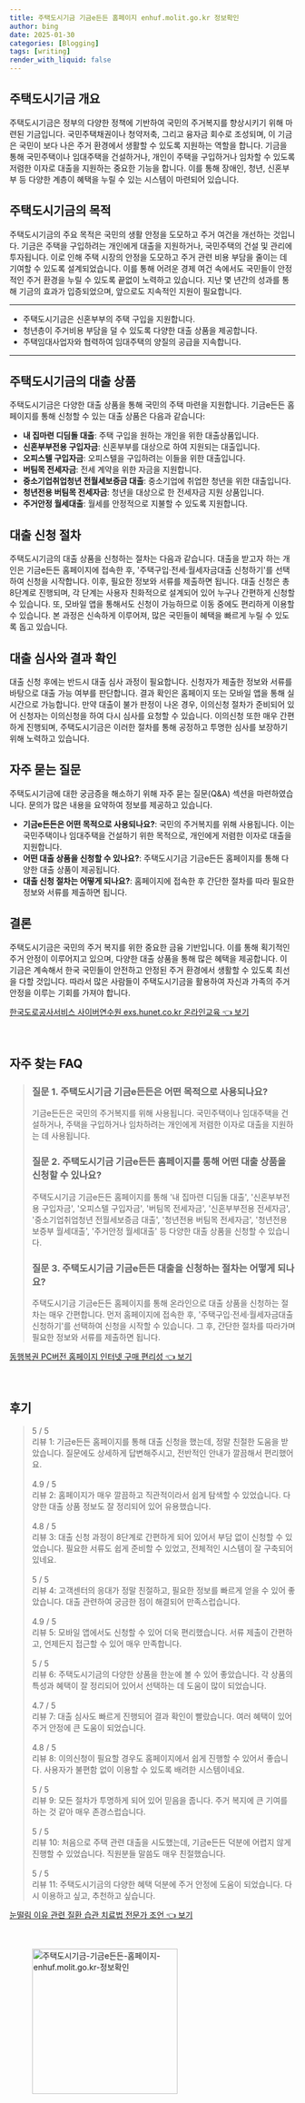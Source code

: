 ```yaml
---
title: 주택도시기금 기금e든든 홈페이지 enhuf.molit.go.kr 정보확인
author: bing
date: 2025-01-30
categories: [Blogging]
tags: [writing]
render_with_liquid: false
---
```



<h2 id='주택도시기금 개요'>주택도시기금 개요</h2>

<p>주택도시기금은 정부의 다양한 정책에 기반하여 국민의 주거복지를 향상시키기 위해 마련된 기금입니다. 국민주택채권이나 청약저축, 그리고 융자금 회수로 조성되며, 이 기금은 국민이 보다 나은 주거 환경에서 생활할 수 있도록 지원하는 역할을 합니다. 기금을 통해 국민주택이나 임대주택을 건설하거나, 개인이 주택을 구입하거나 임차할 수 있도록 저렴한 이자로 대출을 지원하는 중요한 기능을 합니다. 이를 통해 장애인, 청년, 신혼부부 등 다양한 계층이 혜택을 누릴 수 있는 시스템이 마련되어 있습니다.</p>

<h2 id='주택도시기금의 목적'>주택도시기금의 목적</h2>

<p>주택도시기금의 주요 목적은 국민의 생활 안정을 도모하고 주거 여건을 개선하는 것입니다. 기금은 주택을 구입하려는 개인에게 대출을 지원하거나, 국민주택의 건설 및 관리에 투자됩니다. 이로 인해 주택 시장의 안정을 도모하고 주거 관련 비용 부담을 줄이는 데 기여할 수 있도록 설계되었습니다. 이를 통해 어려운 경제 여건 속에서도 국민들이 안정적인 주거 환경을 누릴 수 있도록 끝없이 노력하고 있습니다. 지난 몇 년간의 성과를 통해 기금의 효과가 입증되었으며, 앞으로도 지속적인 지원이 필요합니다.</p>

<hr />

<ul>
    <li>주택도시기금은 신혼부부의 주택 구입을 지원합니다.</li>
    <li>청년층이 주거비용 부담을 덜 수 있도록 다양한 대출 상품을 제공합니다.</li>
    <li>주택임대사업자와 협력하여 임대주택의 양질의 공급을 지속합니다.</li>
</ul>

<hr />

<h2 id='주택도시기금의 대출 상품'>주택도시기금의 대출 상품</h2>

<p>주택도시기금은 다양한 대출 상품을 통해 국민의 주택 마련을 지원합니다. 기금e든든 홈페이지를 통해 신청할 수 있는 대출 상품은 다음과 같습니다:</p>

<ul>
    <li><b>내 집마련 디딤돌 대출</b>: 주택 구입을 원하는 개인을 위한 대출상품입니다.</li>
    <li><b>신혼부부전용 구입자금</b>: 신혼부부를 대상으로 하여 지원되는 대출입니다.</li>
    <li><b>오피스텔 구입자금</b>: 오피스텔을 구입하려는 이들을 위한 대출입니다.</li>
    <li><b>버팀목 전세자금</b>: 전세 계약을 위한 자금을 지원합니다.</li>
    <li><b>중소기업취업청년 전월세보증금 대출</b>: 중소기업에 취업한 청년을 위한 대출입니다.</li>
    <li><b>청년전용 버팀목 전세자금</b>: 청년을 대상으로 한 전세자금 지원 상품입니다.</li>
    <li><b>주거안정 월세대출</b>: 월세를 안정적으로 지불할 수 있도록 지원합니다.</li>
</ul>

<h2 id='대출 신청 절차'>대출 신청 절차</h2>

<p>주택도시기금의 대출 상품을 신청하는 절차는 다음과 같습니다. 대출을 받고자 하는 개인은 기금e든든 홈페이지에 접속한 후, '주택구입·전세·월세자금대출 신청하기'를 선택하여 신청을 시작합니다. 이후, 필요한 정보와 서류를 제출하면 됩니다. 대출 신청은 총 8단계로 진행되며, 각 단계는 사용자 친화적으로 설계되어 있어 누구나 간편하게 신청할 수 있습니다. 또, 모바일 앱을 통해서도 신청이 가능하므로 이동 중에도 편리하게 이용할 수 있습니다. 본 과정은 신속하게 이루어져, 많은 국민들이 혜택을 빠르게 누릴 수 있도록 돕고 있습니다.</p>

<h2 id='대출 심사와 결과 확인'>대출 심사와 결과 확인</h2>

<p>대출 신청 후에는 반드시 대출 심사 과정이 필요합니다. 신청자가 제출한 정보와 서류를 바탕으로 대출 가능 여부를 판단합니다. 결과 확인은 홈페이지 또는 모바일 앱을 통해 실시간으로 가능합니다. 만약 대출이 불가 판정이 나온 경우, 이의신청 절차가 준비되어 있어 신청자는 이의신청을 하여 다시 심사를 요청할 수 있습니다. 이의신청 또한 매우 간편하게 진행되며, 주택도시기금은 이러한 절차를 통해 공정하고 투명한 심사를 보장하기 위해 노력하고 있습니다.</p>

<h2 id='자주 묻는 질문'>자주 묻는 질문</h2>

<p>주택도시기금에 대한 궁금증을 해소하기 위해 자주 묻는 질문(Q&A) 섹션을 마련하였습니다. 문의가 많은 내용을 요약하여 정보를 제공하고 있습니다.</p>

<ul>
    <li><b>기금e든든은 어떤 목적으로 사용되나요?</b>: 국민의 주거복지를 위해 사용됩니다. 이는 국민주택이나 임대주택을 건설하기 위한 목적으로, 개인에게 저렴한 이자로 대출을 지원합니다.</li>
    <li><b>어떤 대출 상품을 신청할 수 있나요?</b>: 주택도시기금 기금e든든 홈페이지를 통해 다양한 대출 상품이 제공됩니다.</li>
    <li><b>대출 신청 절차는 어떻게 되나요?</b>: 홈페이지에 접속한 후 간단한 절차를 따라 필요한 정보와 서류를 제출하면 됩니다.</li>
</ul>

<h2 id='결론'>결론</h2>

<p>주택도시기금은 국민의 주거 복지를 위한 중요한 금융 기반입니다. 이를 통해 획기적인 주거 안정이 이루어지고 있으며, 다양한 대출 상품을 통해 많은 혜택을 제공합니다. 이 기금은 계속해서 한국 국민들이 안전하고 안정된 주거 환경에서 생활할 수 있도록 최선을 다할 것입니다. 따라서 많은 사람들이 주택도시기금을 활용하여 자신과 가족의 주거 안정을 이루는 기회를 가져야 합니다.</p>


<p><a class="click-button" title="한국도로공사서비스 사이버연수원 exs.hunet.co.kr 온라인교육" href="https://afficreate.github.io/posts/%ED%95%9C%EA%B5%AD%EB%8F%84%EB%A1%9C%EA%B3%B5%EC%82%AC%EC%84%9C%EB%B9%84%EC%8A%A4-%EC%82%AC%EC%9D%B4%EB%B2%84%EC%97%B0%EC%88%98%EC%9B%90-exs.hunet.co.kr-%EC%98%A8%EB%9D%BC%EC%9D%B8%EA%B5%90%EC%9C%A1/" rel="dofollow">한국도로공사서비스 사이버연수원 exs.hunet.co.kr 온라인교육 👈 보기</a></p><br>
<h2 id='자주_찾는_FAQ'>자주 찾는 FAQ</h2>
<div itemscope="" itemtype="https://schema.org/FAQPage"> 
<blockquote> 
<div itemscope="" itemprop="mainEntity" itemtype="https://schema.org/Question"> 
<h3 itemprop="name">질문 1. 주택도시기금 기금e든든은 어떤 목적으로 사용되나요?</h3> 
<div itemscope="" itemprop="acceptedAnswer" itemtype="https://schema.org/Answer"> 
<span itemprop="text"> 
<p>기금e든든은 국민의 주거복지를 위해 사용됩니다. 국민주택이나 임대주택을 건설하거나, 주택을 구입하거나 임차하려는 개인에게 저렴한 이자로 대출을 지원하는 데 사용됩니다.</p> 
</span> 
</div> 
</div> 

<div itemscope="" itemprop="mainEntity" itemtype="https://schema.org/Question"> 
<h3 itemprop="name">질문 2. 주택도시기금 기금e든든 홈페이지를 통해 어떤 대출 상품을 신청할 수 있나요?</h3> 
<div itemscope="" itemprop="acceptedAnswer" itemtype="https://schema.org/Answer"> 
<span itemprop="text"> 
<p>주택도시기금 기금e든든 홈페이지를 통해 '내 집마련 디딤돌 대출', '신혼부부전용 구입자금', '오피스텔 구입자금', '버팀목 전세자금', '신혼부부전용 전세자금', '중소기업취업청년 전월세보증금 대출', '청년전용 버팀목 전세자금', '청년전용 보증부 월세대출', '주거안정 월세대출' 등 다양한 대출 상품을 신청할 수 있습니다.</p> 
</span> 
</div> 
</div> 

<div itemscope="" itemprop="mainEntity" itemtype="https://schema.org/Question"> 
<h3 itemprop="name">질문 3. 주택도시기금 기금e든든 대출을 신청하는 절차는 어떻게 되나요?</h3> 
<div itemscope="" itemprop="acceptedAnswer" itemtype="https://schema.org/Answer"> 
<span itemprop="text"> 
<p>주택도시기금 기금e든든 홈페이지를 통해 온라인으로 대출 상품을 신청하는 절차는 매우 간편합니다. 먼저 홈페이지에 접속한 후, '주택구입·전세·월세자금대출 신청하기'를 선택하여 신청을 시작할 수 있습니다. 그 후, 간단한 절차를 따라가며 필요한 정보와 서류를 제출하면 됩니다.</p> 
</span> 
</div> 
</div> 
</blockquote> 
</div>
<p><a class="click-button" title="동행복권 PC버전 홈페이지 인터넷 구매 편리성" href="https://afficreate.github.io/posts/%EB%8F%99%ED%96%89%EB%B3%B5%EA%B6%8C-PC%EB%B2%84%EC%A0%84-%ED%99%88%ED%8E%98%EC%9D%B4%EC%A7%80-%EC%9D%B8%ED%84%B0%EB%84%B7-%EA%B5%AC%EB%A7%A4-%ED%8E%B8%EB%A6%AC%EC%84%B1/" rel="dofollow">동행복권 PC버전 홈페이지 인터넷 구매 편리성 👈 보기</a></p><br>
<h2 id='후기'>후기</h2>
<div itemscope itemtype="https://schema.org/Product">
  <blockquote>
  <div itemprop="review" itemscope itemtype="https://schema.org/Review">
      <div itemprop="reviewRating" itemscope itemtype="https://schema.org/Rating"> <span itemprop="ratingValue">5</span> / <span itemprop="bestRating">5</span> </div>
      <span itemprop="reviewBody">리뷰 1: 기금e든든 홈페이지를 통해 대출 신청을 했는데, 정말 친절한 도움을 받았습니다. 질문에도 상세하게 답변해주시고, 전반적인 안내가 깔끔해서 편리했어요.</span>
  </div>
  <br>
  <div itemprop="review" itemscope itemtype="https://schema.org/Review">
      <div itemprop="reviewRating" itemscope itemtype="https://schema.org/Rating"> <span itemprop="ratingValue">4.9</span> / <span itemprop="bestRating">5</span> </div>
      <span itemprop="reviewBody">리뷰 2: 홈페이지가 매우 깔끔하고 직관적이라서 쉽게 탐색할 수 있었습니다. 다양한 대출 상품 정보도 잘 정리되어 있어 유용했습니다.</span>
  </div>
  <br>
  <div itemprop="review" itemscope itemtype="https://schema.org/Review">
      <div itemprop="reviewRating" itemscope itemtype="https://schema.org/Rating"> <span itemprop="ratingValue">4.8</span> / <span itemprop="bestRating">5</span> </div>
      <span itemprop="reviewBody">리뷰 3: 대출 신청 과정이 8단계로 간편하게 되어 있어서 부담 없이 신청할 수 있었습니다. 필요한 서류도 쉽게 준비할 수 있었고, 전체적인 시스템이 잘 구축되어있네요.</span>
  </div>
  <br>
  <div itemprop="review" itemscope itemtype="https://schema.org/Review">
      <div itemprop="reviewRating" itemscope itemtype="https://schema.org/Rating"> <span itemprop="ratingValue">5</span> / <span itemprop="bestRating">5</span> </div>
      <span itemprop="reviewBody">리뷰 4: 고객센터의 응대가 정말 친절하고, 필요한 정보를 빠르게 얻을 수 있어 좋았습니다. 대출 관련하여 궁금한 점이 해결되어 만족스럽습니다.</span>
  </div>
  <br>
  <div itemprop="review" itemscope itemtype="https://schema.org/Review">
      <div itemprop="reviewRating" itemscope itemtype="https://schema.org/Rating"> <span itemprop="ratingValue">4.9</span> / <span itemprop="bestRating">5</span> </div>
      <span itemprop="reviewBody">리뷰 5: 모바일 앱에서도 신청할 수 있어 더욱 편리했습니다. 서류 제출이 간편하고, 언제든지 접근할 수 있어 매우 만족합니다.</span>
  </div>
  <br>
  <div itemprop="review" itemscope itemtype="https://schema.org/Review">
      <div itemprop="reviewRating" itemscope itemtype="https://schema.org/Rating"> <span itemprop="ratingValue">5</span> / <span itemprop="bestRating">5</span> </div>
      <span itemprop="reviewBody">리뷰 6: 주택도시기금의 다양한 상품을 한눈에 볼 수 있어 좋았습니다. 각 상품의 특성과 혜택이 잘 정리되어 있어서 선택하는 데 도움이 많이 되었습니다.</span>
  </div>
  <br>
  <div itemprop="review" itemscope itemtype="https://schema.org/Review">
      <div itemprop="reviewRating" itemscope itemtype="https://schema.org/Rating"> <span itemprop="ratingValue">4.7</span> / <span itemprop="bestRating">5</span> </div>
      <span itemprop="reviewBody">리뷰 7: 대출 심사도 빠르게 진행되어 결과 확인이 빨랐습니다. 여러 혜택이 있어 주거 안정에 큰 도움이 되었습니다.</span>
  </div>
  <br>
  <div itemprop="review" itemscope itemtype="https://schema.org/Review">
      <div itemprop="reviewRating" itemscope itemtype="https://schema.org/Rating"> <span itemprop="ratingValue">4.8</span> / <span itemprop="bestRating">5</span> </div>
      <span itemprop="reviewBody">리뷰 8: 이의신청이 필요할 경우도 홈페이지에서 쉽게 진행할 수 있어서 좋습니다. 사용자가 불편함 없이 이용할 수 있도록 배려한 시스템이네요.</span>
  </div>
  <br>
  <div itemprop="review" itemscope itemtype="https://schema.org/Review">
      <div itemprop="reviewRating" itemscope itemtype="https://schema.org/Rating"> <span itemprop="ratingValue">5</span> / <span itemprop="bestRating">5</span> </div>
      <span itemprop="reviewBody">리뷰 9: 모든 절차가 투명하게 되어 있어 믿음을 줍니다. 주거 복지에 큰 기여를 하는 것 같아 매우 존경스럽습니다.</span>
  </div>
  <br>
  <div itemprop="review" itemscope itemtype="https://schema.org/Review">
      <div itemprop="reviewRating" itemscope itemtype="https://schema.org/Rating"> <span itemprop="ratingValue">5</span> / <span itemprop="bestRating">5</span> </div>
      <span itemprop="reviewBody">리뷰 10: 처음으로 주택 관련 대출을 시도했는데, 기금e든든 덕분에 어렵지 않게 진행할 수 있었습니다. 직원분들 말씀도 매우 친절했습니다.</span>
  </div>
  <br>
  <div itemprop="review" itemscope itemtype="https://schema.org/Review">
      <div itemprop="reviewRating" itemscope itemtype="https://schema.org/Rating"> <span itemprop="ratingValue">5</span> / <span itemprop="bestRating">5</span> </div>
      <span itemprop="reviewBody">리뷰 11: 주택도시기금의 다양한 혜택 덕분에 주거 안정에 도움이 되었습니다. 다시 이용하고 싶고, 추천하고 싶습니다.</span>
  </div>
  </blockquote>
</div>
<p><a class="click-button" title="눈떨림 이유 관련 질환 습관 치료법 전문가 조언" href="https://afficreate.github.io/posts/%EB%88%88%EB%96%A8%EB%A6%BC-%EC%9D%B4%EC%9C%A0-%EA%B4%80%EB%A0%A8-%EC%A7%88%ED%99%98-%EC%8A%B5%EA%B4%80-%EC%B9%98%EB%A3%8C%EB%B2%95-%EC%A0%84%EB%AC%B8%EA%B0%80-%EC%A1%B0%EC%96%B8/" rel="dofollow">눈떨림 이유 관련 질환 습관 치료법 전문가 조언 👈 보기</a></p><br>
<figure class="image"><img src="https://afficreate.github.io/assets/img/thumbnail/주택도시기금-기금e든든-홈페이지-enhuf.molit.go.kr-정보확인.webp" alt="주택도시기금-기금e든든-홈페이지-enhuf.molit.go.kr-정보확인" width="256" height="256"></figure>